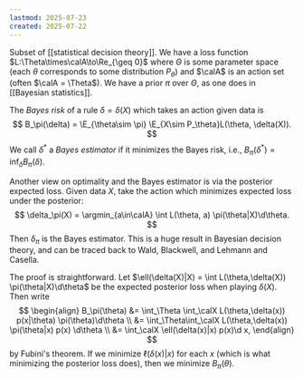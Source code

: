```yaml
---
lastmod: 2025-07-23
created: 2025-07-22
---
```


Subset of [[statistical decision theory]]. We have a loss function $L:\Theta\times\calA\to\Re_{\geq 0}$ where $\Theta$ is some parameter space (each $\theta$ corresponds to some distribution $P_\theta$) and $\calA$ is an action set (often $\calA = \Theta$). We have a prior $\pi$ over $\Theta$, as one does in [[Bayesian statistics]]. 

The _Bayes risk_ of a rule $\delta = \delta(X)$ which takes an action given data is 
$$
B_\pi(\delta) = \E_{\theta\sim \pi} \E_{X\sim P_\theta}L(\theta, \delta(X)).
$$
We call $\delta^*$ a _Bayes estimator_ if it minimizes the Bayes risk, i.e., $B_\pi(\delta^*) = \inf_\delta B_\pi(\delta)$. 

Another view on optimality and the Bayes estimator is via the posterior expected loss. Given data $X$, take the action which minimizes expected loss under the posterior: 
$$
\delta_\pi(X) = \argmin_{a\in\calA} \int L(\theta, a) \pi(\theta|X)\d\theta.
$$
Then $\delta_\pi$ is the Bayes estimator. This is a huge result in Bayesian decision theory, and can be traced back to Wald, Blackwell, and Lehmann and Casella. 

The proof is straightforward. Let $\ell(\delta(X)|X) = \int L(\theta,\delta(X)) \pi(\theta|X)\d\theta$ be the expected posterior loss when playing $\delta(X)$. Then write 
$$
\begin{align}
B_\pi(\theta) &= \int_\Theta \int_\calX L(\theta,\delta(x)) p(x|\theta) \pi(\theta)\d\theta \\ 
&= \int_\Theta\int_\calX L(\theta,\delta(x)) \pi(\theta|x) p(x) \d\theta \\ 
&= \int_\calX \ell(\delta(x)|x) p(x)\d x,
\end{align}
$$
by Fubini's theorem. If we minimize $\ell(\delta(x)|x)$ for each $x$ (which is what minimizing the posterior loss does), then we minimize $B_\pi(\theta)$. 

